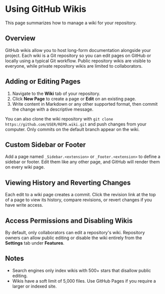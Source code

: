 # Using GitHub Wikis

This page summarizes how to manage a wiki for your repository.

## Overview

GitHub wikis allow you to host long-form documentation alongside your project. Each wiki is a Git repository so you can edit pages on GitHub or locally using a typical Git workflow. Public repository wikis are visible to everyone, while private repository wikis are limited to collaborators.

## Adding or Editing Pages

1. Navigate to the **Wiki** tab of your repository.
2. Click **New Page** to create a page or **Edit** on an existing page.
3. Write content in Markdown or any other supported format, then commit the change with a descriptive message.

You can also clone the wiki repository with `git clone https://github.com/USER/REPO.wiki.git` and push changes from your computer. Only commits on the default branch appear on the wiki.

## Custom Sidebar or Footer

Add a page named `_Sidebar.<extension>` or `_Footer.<extension>` to define a sidebar or footer. Edit them like any other page, and GitHub will render them on every wiki page.

## Viewing History and Reverting Changes

Each edit to a wiki page creates a commit. Click the revision link at the top of a page to view its history, compare revisions, or revert changes if you have write access.

## Access Permissions and Disabling Wikis

By default, only collaborators can edit a repository's wiki. Repository owners can allow public editing or disable the wiki entirely from the **Settings** tab under **Features**.

## Notes

- Search engines only index wikis with 500+ stars that disallow public editing.
- Wikis have a soft limit of 5,000 files. Use GitHub Pages if you require a larger or indexed site.

